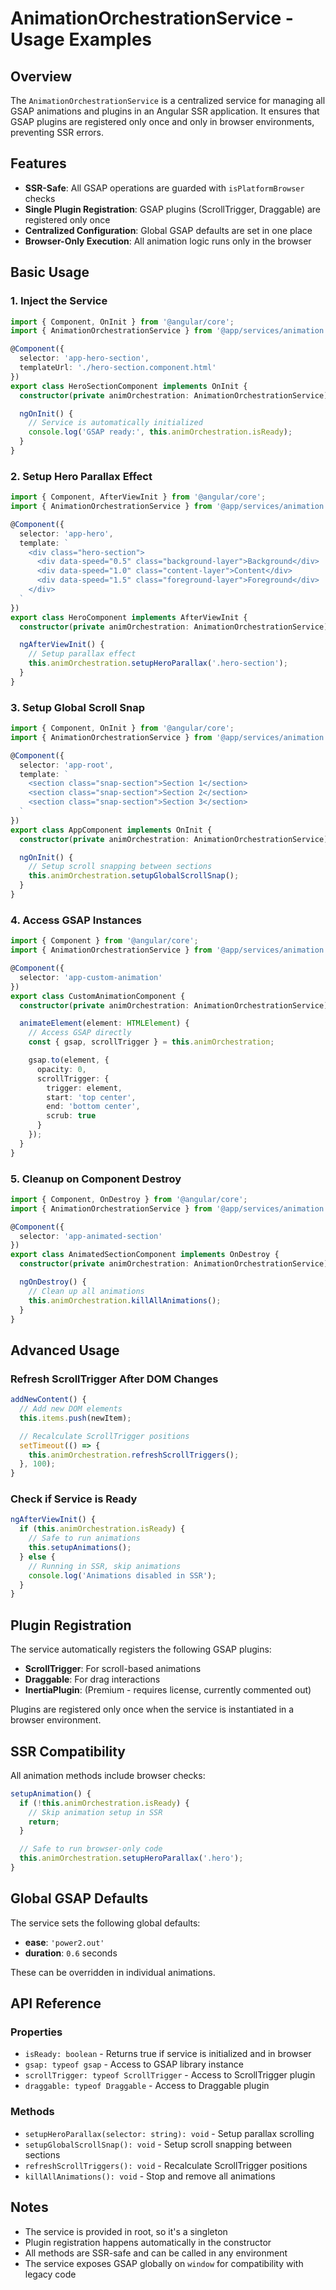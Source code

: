 # AnimationOrchestrationService - Usage Examples

## Overview

The `AnimationOrchestrationService` is a centralized service for managing all GSAP animations and plugins in an Angular SSR application. It ensures that GSAP plugins are registered only once and only in browser environments, preventing SSR errors.

## Features

- **SSR-Safe**: All GSAP operations are guarded with `isPlatformBrowser` checks
- **Single Plugin Registration**: GSAP plugins (ScrollTrigger, Draggable) are registered only once
- **Centralized Configuration**: Global GSAP defaults are set in one place
- **Browser-Only Execution**: All animation logic runs only in the browser

## Basic Usage

### 1. Inject the Service

```typescript
import { Component, OnInit } from '@angular/core';
import { AnimationOrchestrationService } from '@app/services/animation';

@Component({
  selector: 'app-hero-section',
  templateUrl: './hero-section.component.html'
})
export class HeroSectionComponent implements OnInit {
  constructor(private animOrchestration: AnimationOrchestrationService) {}

  ngOnInit() {
    // Service is automatically initialized
    console.log('GSAP ready:', this.animOrchestration.isReady);
  }
}
```

### 2. Setup Hero Parallax Effect

```typescript
import { Component, AfterViewInit } from '@angular/core';
import { AnimationOrchestrationService } from '@app/services/animation';

@Component({
  selector: 'app-hero',
  template: `
    <div class="hero-section">
      <div data-speed="0.5" class="background-layer">Background</div>
      <div data-speed="1.0" class="content-layer">Content</div>
      <div data-speed="1.5" class="foreground-layer">Foreground</div>
    </div>
  `
})
export class HeroComponent implements AfterViewInit {
  constructor(private animOrchestration: AnimationOrchestrationService) {}

  ngAfterViewInit() {
    // Setup parallax effect
    this.animOrchestration.setupHeroParallax('.hero-section');
  }
}
```

### 3. Setup Global Scroll Snap

```typescript
import { Component, OnInit } from '@angular/core';
import { AnimationOrchestrationService } from '@app/services/animation';

@Component({
  selector: 'app-root',
  template: `
    <section class="snap-section">Section 1</section>
    <section class="snap-section">Section 2</section>
    <section class="snap-section">Section 3</section>
  `
})
export class AppComponent implements OnInit {
  constructor(private animOrchestration: AnimationOrchestrationService) {}

  ngOnInit() {
    // Setup scroll snapping between sections
    this.animOrchestration.setupGlobalScrollSnap();
  }
}
```

### 4. Access GSAP Instances

```typescript
import { Component } from '@angular/core';
import { AnimationOrchestrationService } from '@app/services/animation';

@Component({
  selector: 'app-custom-animation'
})
export class CustomAnimationComponent {
  constructor(private animOrchestration: AnimationOrchestrationService) {}

  animateElement(element: HTMLElement) {
    // Access GSAP directly
    const { gsap, scrollTrigger } = this.animOrchestration;

    gsap.to(element, {
      opacity: 0,
      scrollTrigger: {
        trigger: element,
        start: 'top center',
        end: 'bottom center',
        scrub: true
      }
    });
  }
}
```

### 5. Cleanup on Component Destroy

```typescript
import { Component, OnDestroy } from '@angular/core';
import { AnimationOrchestrationService } from '@app/services/animation';

@Component({
  selector: 'app-animated-section'
})
export class AnimatedSectionComponent implements OnDestroy {
  constructor(private animOrchestration: AnimationOrchestrationService) {}

  ngOnDestroy() {
    // Clean up all animations
    this.animOrchestration.killAllAnimations();
  }
}
```

## Advanced Usage

### Refresh ScrollTrigger After DOM Changes

```typescript
addNewContent() {
  // Add new DOM elements
  this.items.push(newItem);

  // Recalculate ScrollTrigger positions
  setTimeout(() => {
    this.animOrchestration.refreshScrollTriggers();
  }, 100);
}
```

### Check if Service is Ready

```typescript
ngAfterViewInit() {
  if (this.animOrchestration.isReady) {
    // Safe to run animations
    this.setupAnimations();
  } else {
    // Running in SSR, skip animations
    console.log('Animations disabled in SSR');
  }
}
```

## Plugin Registration

The service automatically registers the following GSAP plugins:

- **ScrollTrigger**: For scroll-based animations
- **Draggable**: For drag interactions
- **InertiaPlugin**: (Premium - requires license, currently commented out)

Plugins are registered only once when the service is instantiated in a browser environment.

## SSR Compatibility

All animation methods include browser checks:

```typescript
setupAnimation() {
  if (!this.animOrchestration.isReady) {
    // Skip animation setup in SSR
    return;
  }

  // Safe to run browser-only code
  this.animOrchestration.setupHeroParallax('.hero');
}
```

## Global GSAP Defaults

The service sets the following global defaults:

- **ease**: `'power2.out'`
- **duration**: `0.6` seconds

These can be overridden in individual animations.

## API Reference

### Properties

- `isReady: boolean` - Returns true if service is initialized and in browser
- `gsap: typeof gsap` - Access to GSAP library instance
- `scrollTrigger: typeof ScrollTrigger` - Access to ScrollTrigger plugin
- `draggable: typeof Draggable` - Access to Draggable plugin

### Methods

- `setupHeroParallax(selector: string): void` - Setup parallax scrolling
- `setupGlobalScrollSnap(): void` - Setup scroll snapping between sections
- `refreshScrollTriggers(): void` - Recalculate ScrollTrigger positions
- `killAllAnimations(): void` - Stop and remove all animations

## Notes

- The service is provided in root, so it's a singleton
- Plugin registration happens automatically in the constructor
- All methods are SSR-safe and can be called in any environment
- The service exposes GSAP globally on `window` for compatibility with legacy code
